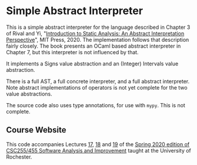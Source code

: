 # Simple Abstract Interpreter

This is a simple abstract interpreter for the language described in
Chapter 3 of Rival and Yi, "[Introduction to Static Analysis: An
Abstract Interpretation
Perspective](https://mitpress.mit.edu/books/introduction-static-analysis)",
MIT Press, 2020. The implementation follows that description fairly
closely. The book presents an OCaml based abstract interpreter in
Chapter 7, but this interpreter is not influenced by that.

It implements a Signs value abstraction and an (Integer) Intervals
value abstraction.

There is a full AST, a full concrete interpreter, and a full abstract
interpreter. Note abstract implementations of operators is not yet
complete for the two value abstractions.

The source code also uses type annotations, for use with `mypy`. This
is not complete.

## Course Website

This code accompanies Lectures [17](https://www.cs.rochester.edu/~sree/courses/csc-255-455/spring-2020/static/17-pa-ai.pdf), [18](https://www.cs.rochester.edu/~sree/courses/csc-255-455/spring-2020/static/18-ai.pdf) and [19](https://www.cs.rochester.edu/~sree/courses/csc-255-455/spring-2020/static/19-ai-3.pdf) of the [Spring 2020 edition of CSC255/455 Software Analysis and Improvement](https://www.cs.rochester.edu/~sree/courses/csc-255-455/spring-2020/) taught at the University of Rochester.

